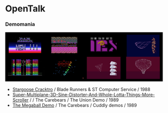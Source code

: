 # OpenTalk

### Demomania
![Demos](_images/OpenTalk_Stereolux_demos_intros.jpg)


* [Stargoose Cracktro](https://www.youtube.com/watch?v=TrN5xsfBvHQ) / Blade Runners & ST Computer Service / 1988
* [Super-Multiplane-3D-Sine-Distorter-And-Whole-Lotta-Things-More-Scroller](https://youtu.be/comSfq97R9s?t=3296) / / The Carebears / The Union Demo / 1989
* [The Megaball Demo](https://youtu.be/5pRelt_CPVk?t=4314) / The Carebears / Cuddly demos / 1989
